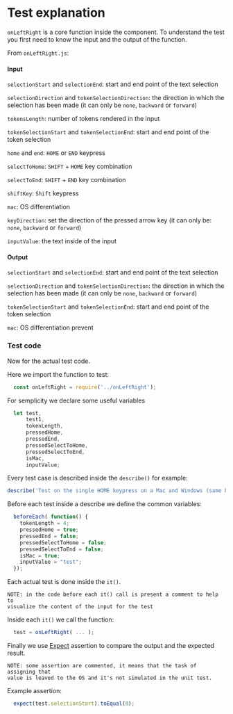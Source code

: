 # Test explanation

`onLeftRight` is a core function inside the component. To understand the test
you first need to know the input and the output of the function.

From `onLeftRight.js`:

#### Input

`selectionStart` and `selectionEnd`: start and end point of the text selection

`selectionDirection` and `tokenSelectionDirection`: the
direction in which the selection has been made (it can only be `none`,
`backward` or `forward`)

`tokensLength`: number of tokens rendered in the input

`tokenSelectionStart` and `tokenSelectionEnd`: start and end point of the token
selection

`home` and `end`: `HOME` or `END` keypress

`selectToHome`: `SHIFT` + `HOME` key combination

`selectToEnd`: `SHIFT` + `END` key combination

`shiftKey`: `Shift` keypress

`mac`: OS differentiation

`keyDirection`: set the direction of the pressed arrow key (it can only be:
 `none`, `backward` or `forward`)

`inputValue`: the text inside of the input

#### Output

`selectionStart` and `selectionEnd`: start and end point of the text selection

`selectionDirection` and `tokenSelectionDirection`: the
direction in which the selection has been made (it can only be `none`,
`backward` or `forward`)

`tokenSelectionStart` and `tokenSelectionEnd`: start and end point of the token
selection

`mac`: OS differentiation
  prevent

### Test code

Now for the actual test code.

Here we import the function to test:

```javascript
  const onLeftRight = require('../onLeftRight');
```

For semplicity we declare some useful variables

```javascript
  let test,
      test1,
      tokenLength,
      pressedHome,
      pressedEnd,
      pressedSelectToHome,
      pressedSelectToEnd,
      isMac,
      inputValue;
```

Every test case is described inside the `describe()` for example:

```javascript
describe('Test on the single HOME keypress on a Mac and Windows (same behaviour)', () => { ... }
```

Before each test inside a describe we define the common variables:

```javascript
  beforeEach( function() {
    tokenLength = 4;
    pressedHome = true;
    pressedEnd = false;
    pressedSelectToHome = false;
    pressedSelectToEnd = false;
    isMac = true;
    inputValue = "test";
  });
```

Each actual test is done inside the `it()`.

    NOTE: in the code before each it() call is present a comment to help to
    visualize the content of the input for the test

Inside each `it()` we call the function:

```javascript
  test = onLeftRight( ... );
```

Finally we use [Expect](https://github.com/mjackson/expect) assertion to compare the output and the expected result.

    NOTE: some assertion are commented, it means that the task of assigning that
    value is leaved to the OS and it's not simulated in the unit test.

Example assertion:

```javascript
  expect(test.selectionStart).toEqual(0);
```

